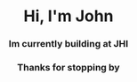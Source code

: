 <h1 align="center">Hi, I'm John</h1>
<h3 align="center">Im currently building at JHI</h3>
<h3 align="center">Thanks for stopping by</h3>
